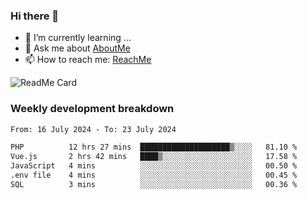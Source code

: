 ### Hi there 👋

- 🌱 I’m currently learning ...
- 💬 Ask me about [AboutMe](https://www.itzcy.com/about)
- 📫 How to reach me: [ReachMe](https://www.itzcy.com/about)

![ReadMe Card](https://github-readme-stats-ten-gilt.vercel.app/api?username=SuperChenYun&show_icons=true&title_color=fff&icon_color=79ff97&text_color=9f9f9f&bg_color=151515&hide_border=true)

### Weekly development breakdown
<!--START_SECTION:waka-->

```txt
From: 16 July 2024 - To: 23 July 2024

PHP          12 hrs 27 mins  ████████████████████▒░░░░   81.10 %
Vue.js       2 hrs 42 mins   ████▒░░░░░░░░░░░░░░░░░░░░   17.58 %
JavaScript   4 mins          ░░░░░░░░░░░░░░░░░░░░░░░░░   00.50 %
.env file    4 mins          ░░░░░░░░░░░░░░░░░░░░░░░░░   00.45 %
SQL          3 mins          ░░░░░░░░░░░░░░░░░░░░░░░░░   00.36 %
```

<!--END_SECTION:waka-->
